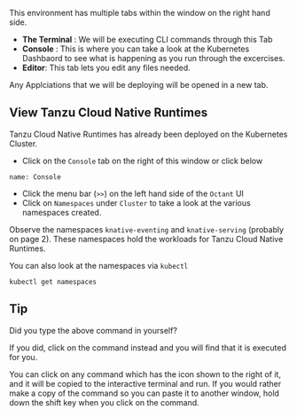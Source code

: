 This environment has multiple tabs within the window on the right hand side.

- **The Terminal** : We will be executing CLI commands through this Tab
- **Console** : This is where you can take a look at the Kubernetes Dashbaord to see what is happening as you  run through the excercises.
- **Editor**: This tab lets you edit any files needed.

Any Applciations that we will be deploying will be opened in a new tab.

## View Tanzu Cloud Native Runtimes

Tanzu Cloud Native Runtimes has already been deployed on the Kubernetes Cluster.

- Click on the `Console` tab on the right of this window or click below

```dashboard:open-dashboard
name: Console
```

- Click the menu bar (`>>`) on the left hand side of the `Octant` UI
- Click on `Namespaces` under `Cluster` to take a look at the various namespaces created.

Observe the namespaces `knative-eventing` and `knative-serving` (probably on page 2). These namespaces hold the workloads for Tanzu Cloud Native Runtimes.

You can also look at the namespaces via `kubectl`

```execute
kubectl get namespaces
```

## Tip

Did you type the above command in yourself?

If you did, click on the command instead and you will find that it is executed for you.

You can click on any command which has the <span class="fas fa-running"></span> icon shown to the right of it, and it will be copied to the interactive terminal and run. If you would rather make a copy of the command so you can paste it to another window, hold down the shift key when you click on the command.
